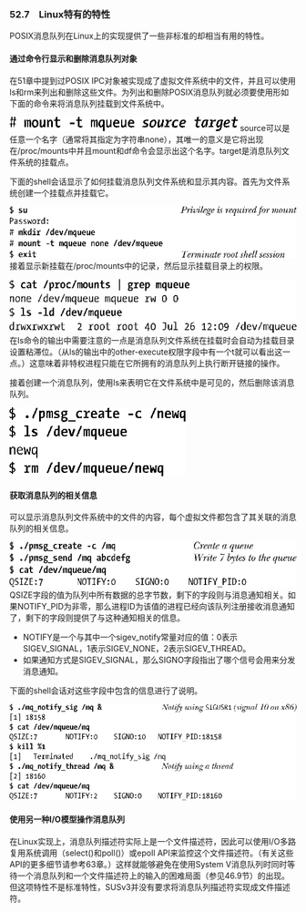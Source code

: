 ### 52.7　Linux特有的特性

POSIX消息队列在Linux上的实现提供了一些非标准的却相当有用的特性。

#### 通过命令行显示和删除消息队列对象

在51章中提到过POSIX IPC对象被实现成了虚拟文件系统中的文件，并且可以使用ls和rm来列出和删除这些文件。为列出和删除POSIX消息队列就必须要使用形如下面的命令来将消息队列挂载到文件系统中。



![1351.png](../images/1351.png)
source可以是任意一个名字（通常将其指定为字符串none），其唯一的意义是它将出现在/proc/mounts中并且mount和df命令会显示出这个名字。target是消息队列文件系统的挂载点。

下面的shell会话显示了如何挂载消息队列文件系统和显示其内容。首先为文件系统创建一个挂载点并挂载它。



![1352.png](../images/1352.png)
接着显示新挂载在/proc/mounts中的记录，然后显示挂载目录上的权限。



![1353.png](../images/1353.png)
在ls命令的输出中需要注意的一点是消息队列文件系统在挂载时会自动为挂载目录设置粘滞位。（从ls的输出中的other-execute权限字段中有一个t就可以看出这一点。）这意味着非特权进程只能在它所拥有的消息队列上执行断开链接的操作。

接着创建一个消息队列，使用ls来表明它在文件系统中是可见的，然后删除该消息队列。



![1354.png](../images/1354.png)
#### 获取消息队列的相关信息

可以显示消息队列文件系统中的文件的内容，每个虚拟文件都包含了其关联的消息队列的相关信息。



![1355.png](../images/1355.png)
QSIZE字段的值为队列中所有数据的总字节数，剩下的字段则与消息通知相关。如果NOTIFY_PID为非零，那么进程ID为该值的进程已经向该队列注册接收消息通知了，剩下的字段则提供了与这种通知相关的信息。

+ NOTIFY是一个与其中一个sigev_notify常量对应的值：0表示SIGEV_SIGNAL，1表示SIGEV_NONE，2表示SIGEV_THREAD。
+ 如果通知方式是SIGEV_SIGNAL，那么SIGNO字段指出了哪个信号会用来分发消息通知。

下面的shell会话对这些字段中包含的信息进行了说明。



![1356.png](../images/1356.png)
#### 使用另一种I/O模型操作消息队列

在Linux实现上，消息队列描述符实际上是一个文件描述符，因此可以使用I/O多路复用系统调用（select()和poll()）或epoll API来监控这个文件描述符。（有关这些API的更多细节请参考63章。）这样就能够避免在使用System V消息队列时同时等待一个消息队列和一个文件描述符上的输入的困难局面（参见46.9节）的出现。但这项特性不是标准特性，SUSv3并没有要求将消息队列描述符实现成文件描述符。

